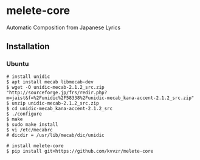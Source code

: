 # melete-core
Automatic Composition from Japanese Lyrics

## Installation

### Ubuntu

```
# install unidic
$ apt install mecab libmecab-dev
$ wget -O unidic-mecab-2.1.2_src.zip "http://sourceforge.jp/frs/redir.php?m=jaist&f=%2Funidic%2F58338%2Funidic-mecab_kana-accent-2.1.2_src.zip"
$ unzip unidic-mecab-2.1.2_src.zip
$ cd unidic-mecab_kana-accent-2.1.2_src
$ ./configure
$ make
$ sudo make install
$ vi /etc/mecabrc
# dicdir = /usr/lib/mecab/dic/unidic

# install melete-core
$ pip install git+https://github.com/kvvzr/melete-core
```
